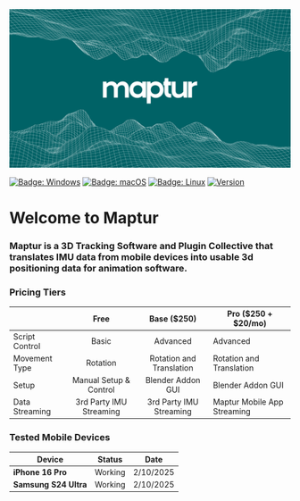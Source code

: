 <img src = "Assets/logo.png" />


[![Badge: Windows](https://img.shields.io/badge/os-Windows-blue)](#)
[![Badge: macOS](https://img.shields.io/badge/os-macOS-white)](#)
[![Badge: Linux](https://img.shields.io/badge/os-Linux-yellow)](#)
[![Version](https://img.shields.io/badge/version-1.0.0-darkgreen)](#)

# Welcome to Maptur

### Maptur is a 3D Tracking Software and Plugin Collective that translates IMU data from mobile devices into usable 3d positioning data for animation software.



### Pricing Tiers

|             | **Free**                         | **Base ($250)**       | **Pro ($250 + $20/mo)**
|:----|:----:|:----:|----|
Script Control               | Basic                        | Advanced          | Advanced
Movement Type             | Rotation                     | Rotation and Translation            | Rotation and Translation
Setup                         | Manual Setup & Control            | Blender Addon GUI            | Blender Addon GUI
Data Streaming              | 3rd Party IMU Streaming            | 3rd Party IMU Streaming           | Maptur Mobile App Streaming



### Tested Mobile Devices

Device                        | Status            | Date
----------------------------- | ----------------- | ---------
**iPhone 16 Pro**             | Working           | 2/10/2025
**Samsung S24 Ultra**         | Working           | 2/10/2025

